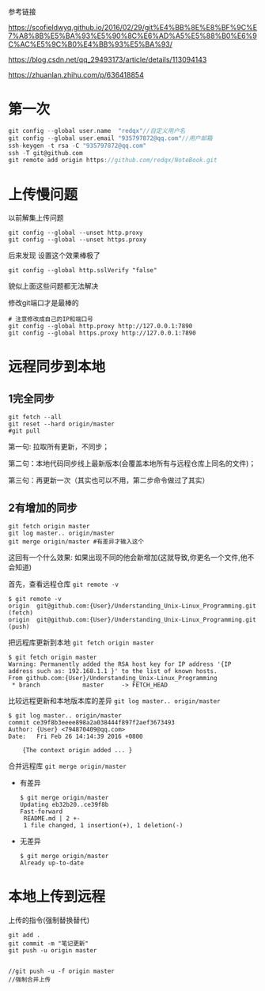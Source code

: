 参考链接



https://scofieldwyq.github.io/2016/02/29/git%E4%BB%8E%E8%BF%9C%E7%A8%8B%E5%BA%93%E5%90%8C%E6%AD%A5%E5%88%B0%E6%9C%AC%E5%9C%B0%E4%BB%93%E5%BA%93/

https://blog.csdn.net/qq_29493173/article/details/113094143

https://zhuanlan.zhihu.com/p/636418854



# 第一次



```c
git config --global user.name  "redqx"//自定义用户名
git config --global user.email "935797872@qq.com"//用户邮箱
ssh-keygen -t rsa -C "935797872@qq.com"
ssh -T git@github.com
git remote add origin https://github.com/redqx/NoteBook.git
```



# 上传慢问题



以前解集上传问题

```
git config --global --unset http.proxy
git config --global --unset https.proxy
```



后来发现 设置这个效果棒极了

```
git config --global http.sslVerify "false"
```





貌似上面这些问题都无法解决

修改git端口才是最棒的

```
# 注意修改成自己的IP和端口号
git config --global http.proxy http://127.0.0.1:7890 
git config --global https.proxy http://127.0.0.1:7890
```





# 远程同步到本地



## 1完全同步



```
git fetch --all
git reset --hard origin/master
#git pull
```

第一句: 拉取所有更新，不同步；

第二句：本地代码同步线上最新版本(会覆盖本地所有与远程仓库上同名的文件)；

第三句：再更新一次（其实也可以不用，第二步命令做过了其实）



## 2有增加的同步



```
git fetch origin master
git log master.. origin/master
git merge origin/master #有差异才输入这个
```

这回有一个什么效果: 如果出现不同的他会新增加(这就导致,你更名一个文件,他不会知道)





首先，查看远程仓库 `git remote -v`

```
$ git remote -v
origin	git@github.com:{User}/Understanding_Unix-Linux_Programming.git (fetch)
origin	git@github.com:{User}/Understanding_Unix-Linux_Programming.git (push)
```

把远程库更新到本地 `git fetch origin master`

```
$ git fetch origin master
Warning: Permanently added the RSA host key for IP address '{IP address such as: 192.168.1.1 }' to the list of known hosts.
From github.com:{User}/Understanding_Unix-Linux_Programming
 * branch            master     -> FETCH_HEAD
```

比较远程更新和本地版本库的差异 `git log master.. origin/master`

```
$ git log master.. origin/master
commit ce39f8b3eeee898a2a038444f897f2aef3673493
Author: {User} <794870409@qq.com>
Date:   Fri Feb 26 14:14:39 2016 +0800

    {The context origin added ... }
```

合并远程库 `git merge origin/master`

- 有差异

  ```
  $ git merge origin/master
  Updating eb32b20..ce39f8b
  Fast-forward
   README.md | 2 +-
   1 file changed, 1 insertion(+), 1 deletion(-)
  ```

- 无差异

  ```
  $ git merge origin/master
  Already up-to-date
  ```



# 本地上传到远程



上传的指令(强制替换替代)

```
git add .
git commit -m "笔记更新"
git push -u origin master


//git push -u -f origin master
//强制合并上传
```

